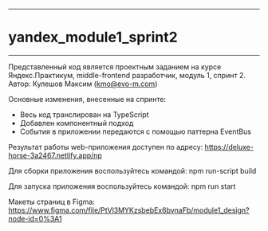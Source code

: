 **********************************************************************************************
# yandex_module1_sprint2
**********************************************************************************************
Представленный код является проектным заданием на курсе Яндекс.Практикум, middle-frontend разработчик, модуль 1, спринт 2.
Автор: Кулешов Максим (kmo@evo-m.com)

Основные изменения, внесенные на спринте:
- Весь код транслирован на TypeScript
- Добавлен компонентный подход
- События в приложении передаются с помощью паттерна EventBus

Результат работы web-приложения доступен по адресу:
https://deluxe-horse-3a2467.netlify.app/np

Для сборки приложения воспользуйтесь командой:
npm run-script build

Для запуска приложения воспользуйтесь командой:
npm run start

Макеты страниц в Figma:
https://www.figma.com/file/PtVl3MYKzsbebEx6bvnaFb/module1_design?node-id=0%3A1